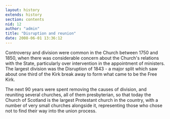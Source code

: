 ```yaml
---
layout: history
extends: history
section: contents
nid: 12
author: "admin"
title: "Disruption and reunion"
date: 2008-06-01 13:36:12
---
```


Controversy and division were common in the Church between 1750 and 1850, when there was considerable concern about the Church's relations with the State, particularly over intervention in the appointment of ministers. The largest division was the Disruption of 1843 - a major split which saw about one third of the Kirk break away to form what came to be the Free Kirk.

The next 90 years were spent removing the causes of division, and reuniting several churches, all of them presbyterian, so that today the Church of Scotland is the largest Protestant church in the country, with a number of very small churches alongside it, representing those who chose not to find their way into the union process.
